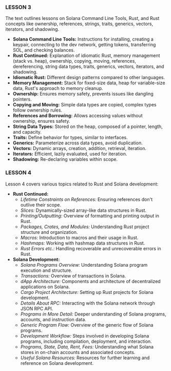 ### LESSON 3  

The text outlines lessons on Solana Command Line Tools, Rust, and Rust concepts like ownership, references, strings, traits, generics, vectors, iterators, and shadowing. 
- **Solana Command Line Tools:** 
Instructions for installing, creating a keypair, connecting to the dev network, getting tokens, transferring SOL, and checking balances.
- **Rust Continued:** Explanation of idiomatic Rust, memory management (stack vs. heap), ownership, copying, moving, references, dereferencing, string data types, traits, generics, vectors, iterators, and shadowing.
- **Idiomatic Rust:** Different design patterns compared to other languages.
- **Memory Management:** Stack for fixed-size data, heap for variable-size data, Rust's approach to memory cleanup.
- **Ownership:** Ensures memory safety, prevents issues like dangling pointers.
- **Copying and Moving:** Simple data types are copied, complex types follow ownership rules.
- **References and Borrowing:** Allows accessing values without ownership, ensures safety.
- **String Data Types:** Stored on the heap, composed of a pointer, length, and capacity.
- **Traits:** Define behavior for types, similar to interfaces.
- **Generics:** Parameterize across data types, avoid duplication.
- **Vectors:** Dynamic arrays, creation, addition, retrieval, iteration.
- **Iterators:** Efficient, lazily evaluated, used for iteration.
- **Shadowing:** Re-declaring variables within scope.


### LESSON 4 

Lesson 4 covers various topics related to Rust and Solana development:
- **Rust Continued:**
  - *Lifetime Constraints on References:* Ensuring references don't outlive their scope.
  - *Slices:* Dynamically-sized array-like data structures in Rust.
  - *Printing/Outputting:* Overview of formatting and printing output in Rust.
  - *Packages, Crates, and Modules:* Understanding Rust project structure and organization.
  - *Macros:* Introduction to macros and their usage in Rust.
  - *Hashmaps:* Working with hashmap data structures in Rust.
  - *Rust Errors etc.:* Handling recoverable and unrecoverable errors in Rust.
- **Solana Development:**
  - *Solana Programs Overview:* Understanding Solana program execution and structure.
  - *Transactions:* Overview of transactions in Solana.
  - *dApp Architecture:* Components and architecture of decentralized applications on Solana.
  - *Cargo Project Architecture:* Setting up Rust projects for Solana development.
  - *Details About RPC:* Interacting with the Solana network through JSON RPC API.
  - *Programs in More Detail:* Deeper understanding of Solana programs, accounts, and instruction data.
  - *Generic Program Flow:* Overview of the generic flow of Solana programs.
  - *Development Workflow:* Steps involved in developing Solana programs, including compilation, deployment, and interaction.
  - *Programs, State, Data, Rent, Fees:* Understanding what Solana stores in on-chain accounts and associated concepts.
  - *Useful Solana Resources:* Resources for further learning and reference on Solana development.